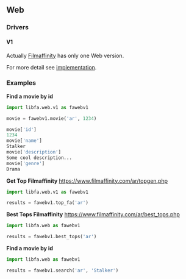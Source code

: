 ## Web

### Drivers
#### V1
Actually [Filmaffinity](https://www.filmaffinity.com/) has only one Web version.

For more detail see [implementation](/libfa/web/v1/__init__.py).

### Examples

**Find a movie by id**
```python
import libfa.web.v1 as fawebv1

movie = fawebv1.movie('ar', 1234)

movie['id']
1234
movie['name']
Stalker
movie['description']
Some cool description...
movie['genre']
Drama
```

**Get Top Filmaffinity**
https://www.filmaffinity.com/ar/topgen.php
```python
import libfa.web.v1 as fawebv1

results = fawebv1.top_fa('ar')
```

**Best Tops Filmaffinity**
https://www.filmaffinity.com/ar/best_tops.php
```python
import libfa.web as fawebv1

results = fawebv1.best_tops('ar')
```

**Find a movie by id**
```python
import libfa.web as fawebv1

results = fawebv1.search('ar', 'Stalker')
```